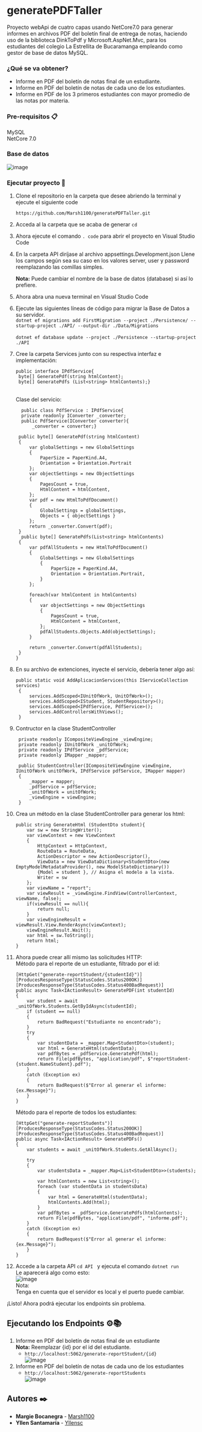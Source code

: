# generatePDFTaller
Proyecto webApi de cuatro capas usando NetCore7.0 para generar informes en archivos PDF del boletín final de entrega de notas, haciendo uso de la biblioteca DinkToPdf y Microsoft.AspNet.Mvc,  para los estudiantes del colegio La Estrellita de Bucaramanga empleando como gestor de base de datos MySQL. 

### ¿Qué se va obtener?
  * Informe en PDF del boletín de notas final de un estudiante.
  * Informe en PDF del boletín de notas de cada uno de los estudiantes.
  * Informe en PDF de los 3 primeros estudiantes con mayor promedio de las notas por materia.

### Pre-requisitos 📋
MySQL<br>
NetCore 7.0
### Base de datos
![image](https://github.com/yllensc/generatePDFCsharp/assets/131481951/9afbcdb0-d825-4b54-993e-a9b73b610393)

### Ejecutar proyecto 🔧
1. Clone el repositorio en la carpeta que desee abriendo la terminal y ejecute el siguiente code
   ```
   https://github.com/Marsh1100/generatePDFTaller.git
   ```
2. Acceda al la carpeta que se acaba de generar
   ```cd  ```
3. Ahora ejecute el comando ```. code``` para abrir el proyecto en Visual Studio Code
4. En la carpeta API diríjase al archivo appsettings.Development.json
     Llene los campos según sea su caso en los valores server, user y password reemplazando las comillas simples.

     <b>Nota:</b> Puede cambiar el nombre de la base de datos (database) si así lo prefiere.
5. Ahora abra una nueva terminal en Visual Studio Code
6. Ejecute las siguientes líneas de código para migrar la Base de Datos a su servidor. <br>
     ```dotnet ef migrations add FirstMigration --project ./Persistence/ --startup-project ./API/ --output-dir ./Data/Migrations ```<br><br>
     ```dotnet ef database update --project ./Persistence --startup-project ./API```
7. Cree la carpeta Services junto con su respectiva interfaz e implementación:
   ```
   public interface IPdfService{
    byte[] GeneratePdf(string htmlContent);
    byte[] GeneratePdfs (List<string> htmlContents);}
   ```
   <br>
   Clase del servicio:
   
         public class PdfService : IPdfService{
         private readonly IConverter _converter;
         public PdfService(IConverter converter){
             _converter = converter;}

        public byte[] GeneratePdf(string htmlContent)
        {
            var globalSettings = new GlobalSettings
            {
                PaperSize = PaperKind.A4,
                Orientation = Orientation.Portrait
            };
            var objectSettings = new ObjectSettings
            {
                PagesCount = true,
                HtmlContent = htmlContent,
            };
            var pdf = new HtmlToPdfDocument()
            {
                GlobalSettings = globalSettings,
                Objects = { objectSettings }
            };
            return _converter.Convert(pdf);
        }
         public byte[] GeneratePdfs(List<string> htmlContents)
        {
            var pdfAllStudents = new HtmlToPdfDocument()
            {   
                GlobalSettings = new GlobalSettings
                {
                    PaperSize = PaperKind.A4,
                    Orientation = Orientation.Portrait,
                }
            };

            foreach(var htmlContent in htmlContents)
            {
                var objectSettings = new ObjectSettings
                {
                    PagesCount = true,
                    HtmlContent = htmlContent,
                };
                pdfAllStudents.Objects.Add(objectSettings);
            }

            return _converter.Convert(pdfAllStudents);
        }
       }
8. En su archivo de extenciones, inyecte el servicio, debería tener algo así:
   ```
   public static void AddAplicacionServices(this IServiceCollection services)
    {
        services.AddScoped<IUnitOfWork, UnitOfWork>();
        services.AddScoped<IStudent, StudentRepository>();
        services.AddScoped<IPdfService, PdfService>();
        services.AddControllersWithViews(); 
    }
   ```
9. Contructor en la clase StudentController
    ```
     private readonly ICompositeViewEngine _viewEngine;
     private readonly IUnitOfWork _unitOfWork;
     private readonly IPdfService _pdfService;
     private readonly IMapper _mapper;
 
     public StudentController(ICompositeViewEngine viewEngine, IUnitOfWork unitOfWork, IPdfService pdfService, IMapper mapper)
     {
         _mapper = mapper;
         _pdfService = pdfService;
         _unitOfWork = unitOfWork;
         _viewEngine = viewEngine;
     }
    ```
11. Crea un método en la clase StudentController para generar los html:
    ```
    public string GenerateHtml (StudentDto student){
        var sw = new StringWriter();
        var viewContext = new ViewContext
        {
            HttpContext = HttpContext,
            RouteData = RouteData,
            ActionDescriptor = new ActionDescriptor(),
            ViewData = new ViewDataDictionary<StudentDto>(new EmptyModelMetadataProvider(), new ModelStateDictionary())
            {Model = student }, // Asigna el modelo a la vista.
            Writer = sw
        };
        var viewName = "report";
        var viewResult = _viewEngine.FindView(ControllerContext, viewName, false);
        if(viewResult == null){
            return null;
        }
        var viewEngineResult = viewResult.View.RenderAsync(viewContext);
        viewEngineResult.Wait();
        var html = sw.ToString();
        return html;
    }
    ```
12. Ahora puede crear allí mismo las solicitudes HTTP: <br>
    Método para el reporte de un estudiante, filtrado por el id:
    ```
    [HttpGet("generate-reportStudent/{studentId}")]
    [ProducesResponseType(StatusCodes.Status200OK)]
    [ProducesResponseType(StatusCodes.Status400BadRequest)]
    public async Task<IActionResult> GeneratePDF(int studentId)
    {
        var student = await _unitOfWork.Students.GetByIdAsync(studentId);
        if (student == null)
        {
            return BadRequest("Estudiante no encontrado");
        }
        try
        {            
            var studentData = _mapper.Map<StudentDto>(student);
            var html = GenerateHtml(studentData);
            var pdfBytes = _pdfService.GeneratePdf(html);
            return File(pdfBytes, "application/pdf", $"reportStudent-{student.NameStudent}.pdf");
        }
        catch (Exception ex)
        {
            return BadRequest($"Error al generar el informe: {ex.Message}");
        }
    }
    ```
    Método para el reporte de todos los estudiantes:
    <br>
    ```
    [HttpGet("generate-reportStudents")]
    [ProducesResponseType(StatusCodes.Status200OK)]
    [ProducesResponseType(StatusCodes.Status400BadRequest)]
    public async Task<IActionResult> GeneratePDFs()
    {
        var students = await _unitOfWork.Students.GetAllAsync();

        try
        {            
            var studentsData = _mapper.Map<List<StudentDto>>(students);
            
            var htmlContents = new List<string>();
            foreach (var studentData in studentsData)
            {
                var html = GenerateHtml(studentData);
                htmlContents.Add(html);
            }
            var pdfBytes = _pdfService.GeneratePdfs(htmlContents);
            return File(pdfBytes, "application/pdf", "informe.pdf");
        }
        catch (Exception ex)
        {
            return BadRequest($"Error al generar el informe: {ex.Message}");
        }
    }
    ```
13. Accede a la carpeta API ```cd API ``` y ejecuta el comando    ```dotnet run ```<br>
  Le aparecerá algo como esto:<br>
  ![image](https://github.com/yllensc/generatePDFCsharp/assets/131481951/9eede092-b899-4c32-9c14-a78721f05b2b)
<br>Nota:<br> Tenga en cuenta que el servidor es local y el puerto puede cambiar. <br>

¡Listo! Ahora podrá ejecutar los endpoints sin problema.<br>

## Ejecutando los Endpoints ⚙️📚
1. Informe en PDF del boletín de notas final de un estudiante<br>
   <b>Nota:</b> Reemplazar {id} por el id del estudiante.
   * ```http://localhost:5062/generate-reportStudent/{id} ```<br>
   ![image](https://github.com/yllensc/generatePDFCsharp/assets/131481951/3510195b-506c-465e-9ec7-c01c0ee96140)
3. Informe en PDF del boletín de notas de cada uno de los estudiantes<br>
    * ```http://localhost:5062/generate-reportStudents ```<br>
    ![image](https://github.com/yllensc/generatePDFCsharp/assets/131481951/e098f72a-3c47-449e-933e-63e87e66e1d8)


## Autores ✒️

* **Margie Bocanegra** - [Marsh1100](https://github.com/Marsh1100)
* **Yllen Santamaría** - [Yllensc](https://github.com/yllensc)
